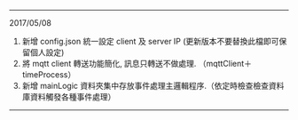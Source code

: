 ----------------------------
2017/05/08

1. 新增 config.json 統一設定 client 及 server IP (更新版本不要替換此檔即可保留個人設定)
2. 將 mqtt client 轉送功能簡化, 訊息只轉送不做處理. （mqttClient＋timeProcess）
3. 新增 mainLogic 資料夾集中存放事件處理主邏輯程序.（依定時檢查檢查資料庫資料觸發各種事件處理）
----------------------------
